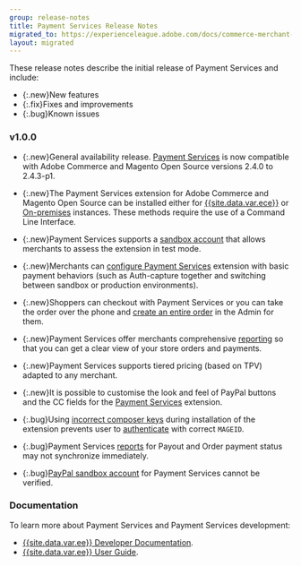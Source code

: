 ```yaml
---
group: release-notes
title: Payment Services Release Notes
migrated_to: https://experienceleague.adobe.com/docs/commerce-merchant-services/payment-services/release-notes.html
layout: migrated
---
```


These release notes describe the initial release of Payment Services and include:

*  {:.new}New features
*  {:.fix}Fixes and improvements
*  {:.bug}Known issues

### v1.0.0

*  {:.new}<!-- Issue PAY-2127 -->General availability release. [Payment Services](https://marketplace.magento.com/magento-payment-services.html) is now compatible with Adobe Commerce and Magento Open Source versions 2.4.0 to 2.4.3-p1.

*  {:.new}<!-- Issue PAY-124 -->The Payment Services extension for Adobe Commerce and Magento Open Source can be installed either for [{{site.data.var.ece}}]({{site.baseurl}}/payment-services/install-payments.html) or [On-premises]({{site.baseurl}}/payment-services/install-payments.html#on-premises) instances. These methods require the use of a Command Line Interface.

*  {:.new}<!-- Issue PAY-1986 -->Payment Services supports a [sandbox account]({{site.user_guide_url}}/payment-services/onboard-payments.html#enable-sandbox-testing) that allows merchants to assess the extension in test mode.

*  {:.new}<!-- Issue PAY-666 -->Merchants can [configure Payment Services]({{site.user_guide_url}}/payment-services/configure-payments.html) extension with basic payment behaviors (such as Auth-capture together and switching between sandbox or production environments).

*  {:.new}<!-- Issue PAY-780 -->Shoppers can checkout with Payment Services or you can take the order over the phone and [create an entire order]({{site.user_guide_url}}/payment-services/order-admin-payments.html) in the Admin for them.

*  {:.new}<!-- Issue PAY-1856 -->Payment Services offer merchants comprehensive [reporting]({{site.user_guide_url}}/payment-services/financial-reporting.html) so that you can get a clear view of your store orders and payments.

*  {:.new}<!-- Issue PAY-311 -->Payment Services supports tiered pricing (based on TPV) adapted to any merchant.

*  {:.new}<!-- Issue PAY-1443 -->It is possible to customise the look and feel of PayPal buttons and the CC fields for the [Payment Services]({{site.baseurl}}/payment-services/customize-buttons-messaging.html) extension.

*  {:.bug}<!-- Issue PAY-2473 -->Using [incorrect composer keys](https://support.magento.com/hc/en-us/articles/4406603542541) during installation of the extension prevents user to [authenticate]({{site.baseurl}}/guides/v2.4/install-gde/prereq/connect-auth.html) with correct `MAGEID`.

*  {:.bug}<!-- Issue PAY-2474 -->Payment Services [reports](https://support.magento.com/hc/en-us/articles/4406114741517) for Payout and Order payment status may not synchronize immediately.

*  {:.bug}<!-- Issue PAY-2475 -->[PayPal sandbox account](https://support.magento.com/hc/en-us/articles/4406954952461) for Payment Services cannot be verified.

### Documentation

To learn more about Payment Services and Payment Services development:

*  [{{site.data.var.ee}} Developer Documentation]({{site.baseurl}}/payment-services/index.html).
*  [{{site.data.var.ee}} User Guide]({{site.user_guide_url}}/payment-services/index.html).
